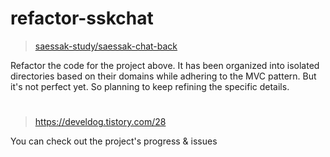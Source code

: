 # refactor-sskchat



> <a href="https://github.com/saessak-study/saessak-chat-back">saessak-study/saessak-chat-back</a>


Refactor the code for the project above. 
It has been organized into isolated directories based on their domains while adhering to the MVC pattern. But it's not perfect yet. So planning to keep refining the specific details.

#


> <a href="https://develdog.tistory.com/28" target="_blank"> https://develdog.tistory.com/28</a>


You can check out the project's progress & issues
